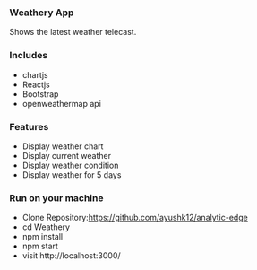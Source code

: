 ### Weathery App

Shows the latest weather telecast.

### Includes

- chartjs
- Reactjs
- Bootstrap
- openweathermap api

### Features

- Display weather chart
- Display current weather
- Display weather condition
- Display weather for 5 days

### Run on your machine

- Clone Repository:https://github.com/ayushk12/analytic-edge
- cd Weathery
- npm install
- npm start
- visit http://localhost:3000/
